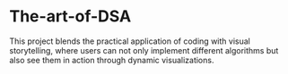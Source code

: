 # The-art-of-DSA
This project blends the practical application of coding with visual storytelling, where users can not only implement different algorithms but also see them in action through dynamic visualizations.
